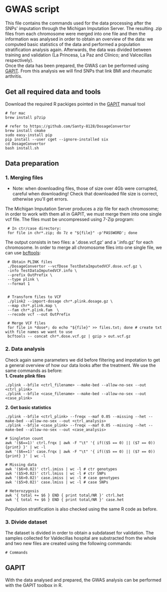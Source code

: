# GWAS script

This file contains the commands used for the data processing after the SNPs' imputation through the Michigan Imputation Server. The resulting .zip files from each chromosome were merged into one file and then the information was analysed in order to obtain an overview of the data: we computed basic statistics of the data and performed a population stratification analysis again. Afterwards, the data was divided between training and validation (La Princesa, La Paz and Clínico; and Valcecillas respectively).  
Once the data has been prepared, the GWAS can be performed using [GAPIT](https://www.maizegenetics.net/gapit). From this analysis we will find SNPs that link BMI and rheumatic arthritis.

 ## Get all required data and tools  
 Download the required R packiges pointed in the [GAPIT](https://www.maizegenetics.net/gapit) manual tool
 
    # for mac
    brew install p7zip
    
    # refer to https://github.com/Santy-8128/DosageConvertor
    brew install cmake
    sudo easy-install pip
    pip install --user cget --ignore-installed six
    cd DosageConvertor
    bash install.sh
    
    
 ## Data preparation
 ### 1. Merging files
  * Note: when downloading files, those of size over 4Gb were corrupted, careful when downloading! Check that downloaded file size is correct, otherwise you'll get errors.

The Michigan Imputation Server produces a zip file for each chromosome; in order to work with them all in GAPIT, we must merge them into one single vcf file. The files must be uncompressed using 7-Zip program:
   
     # In ctr/case directory:
     for file in chr*.zip; do 7z e "${file}" -p'PASSWORD'; done

The output consists in two files: a '.dose.vcf.gz' and a '.info.gz' for each chromosome. In order to merge all chromosome files into one single file, we can use [bcftools](http://samtools.github.io/bcftools/bcftools.html):

     # Obtain PLINK files
     ./DosageConvertor --vcfDose TestDataImputedVCF.dose.vcf.gz \
     -info TestDataImputedVCF.info \
     --prefix OutPrefix \
     --type plink \
     --format 1
                          
                          
     # Transform files to VCF
     ./plink2 --import-dosage chr*.plink.dosage.gz \
     --map chr*.plink.map \
     --fam chr*.plink.fam  \
     --recode vcf --out OutPrefix
     
     # Merge VCF files
     for file in *dose*; do echo "${file}" >> files.txt; done # create txt with file names we want to use
     bcftools -- concat chr*.dose.vcf.gz | gzip > out.vcf.gz       


### 2. Data analysis
Check again same parameters we did before filtering and impotation to get a general overview of how our data looks after the treatment. We use the same commands as before:  
**1. Create plink files**

    ./plink --bfile <ctrl_filename> --make-bed --allow-no-sex --out <ctrl_plink>
    ./plink --bfile <case_filename> --make-bed --allow-no-sex --out <case_plink>

**2. Get basic statistics**

    ./plink --bfile <ctrl_plink> --freqx --maf 0.05 --missing --het --make-bed --allow-no-sex --out <ctrl_analysis>
    ./plink --bfile <case_plink> --freqx --maf 0.05 --missing --het --make-bed --allow-no-sex --out <case_analysis>
    
    # Singleton count
    awk '($6==1)' ctrl.frqx | awk -F "\t" '{ if(($5 == 0) || ($7 == 0)) {print} }' | wc -l
    awk '($6==1)' case.frqx | awk -F "\t" '{ if(($5 == 0) || ($7 == 0)) {print} }' | wc -l
    
    # Missing data
    awk '($6>0.02)' ctrl.imiss | wc -l # ctr genotypes
    awk '($5>0.02)' ctrl.lmiss | wc -l # ctr SNPs     
    awk '($6>0.02)' case.imiss | wc -l # case genotypes
    awk '($5>0.02)' case.lmiss | wc -l # case SNPs
    
    # Heterozygosis 
    awk '{ total += $6 } END { print total/NR }' ctrl.het
    awk '{ total += $6 } END { print total/NR }' case.het
    
Population stratification is also checked using the same R code as before.

### 3. Divide dataset
The dataset is divided in order to obtain a subdataset for validation. The samples collected for Valdecillas hospital are substracted from the whole and two new files are created using the following commands:

    # Commands 

## GAPIT 
With the data analysed and prepared, the GWAS analysis can be performed with the GAPIT toolbox in R.

